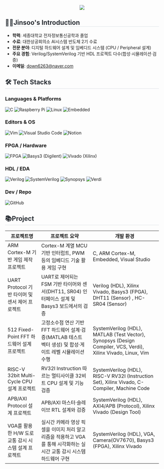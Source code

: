 <div align= "center">
    <img src="https://capsule-render.vercel.app/api?type=waving&color=0:f33f3f,100:f7b182&height=180&text=Jinsoo's%20github&animation=&fontColor=ffffff&fontSize=70" />
    </div>
    <div style="text-align: left;">
        
<div style="text-align: left;"> 
    <h2 style="border-bottom: 1px solid #d8dee4; color: #282d33;"> 🙋‍♂️Jinsoo's Introduction </h2>  
    
- **학력**: 세종대학교 전자정보통신공학과 졸업  
- **수료**: 대한상공회의소 AI시스템 반도체 2기 수료  
- **전문 분야**: 디지털 하드웨어 설계 및 임베디드 시스템 (CPU / Peripheral 설계)  
- **주요 경험**: Verilog/SystemVerilog 기반 HDL 프로젝트 다수(합성·시뮬레이션·검증)
- **이메일**: down6263@naver.com
    </div>
    
<div class="container">
  <h2 style="border-bottom: 1px solid #d8dee4; color: #282d33;">🛠️ Tech Stacks</h2>

  <!-- Languages & Platforms -->
  <div class="tech-section">
    <h3>Languages & Platforms</h3>
    <div class="badges">
      <img alt="C" src="https://img.shields.io/badge/C-A8B9CC?style=for-the-badge&logo=C&logoColor=white" />
      <img alt="Raspberry Pi" src="https://img.shields.io/badge/Raspberry%20Pi-%23C51A4A?style=for-the-badge&logo=raspberry-pi&logoColor=white" />
      <img alt="Linux" src="https://img.shields.io/badge/Linux-FCC624?style=for-the-badge&logo=linux&logoColor=black" />
      <img alt="Embedded" src="https://img.shields.io/badge/Embedded-%23007ACC?style=for-the-badge&logo=arm&logoColor=white" />
    </div>
  </div>

  <!-- Editors & OS -->
  <div class="tech-section">
    <h3>Editors & OS</h3>
    <div class="badges">
      <img alt="Vim" src="https://img.shields.io/badge/Vim-019733?style=for-the-badge&logo=vim&logoColor=white" />
      <img alt="Visual Studio Code" src="https://img.shields.io/badge/VS%20Code-007ACC?style=for-the-badge&logo=visual-studio-code&logoColor=white" />
      <img alt="Notion" src="https://img.shields.io/badge/Notion-000000?style=for-the-badge&logo=notion&logoColor=white" />
    </div>
  </div>

  <!-- FPGA / Hardware -->
  <div class="tech-section">
    <h3>FPGA / Hardware</h3>
    <div class="badges">
      <img alt="FPGA" src="https://img.shields.io/badge/FPGA-6B7280?style=for-the-badge&logo=fpga&logoColor=white" />
      <img alt="Basys3 (Digilent)" src="https://img.shields.io/badge/Basys3-%23000000?style=for-the-badge&logo=digilent&logoColor=white" />
      <img alt="Vivado (Xilinx)" src="https://img.shields.io/badge/Vivado-%23EE2E24?style=for-the-badge&logo=xilinx&logoColor=white" />
    </div>
  </div>

  <!-- HDL / EDA -->
  <div class="tech-section">
    <h3>HDL / EDA</h3>
    <div class="badges">
      <img alt="Verilog" src="https://img.shields.io/badge/Verilog-%23FFB86C?style=for-the-badge&logo=verilog&logoColor=black" />
      <img alt="SystemVerilog" src="https://img.shields.io/badge/SystemVerilog-%23333333?style=for-the-badge&logo=systemverilog&logoColor=white" />
      <img alt="Synopsys" src="https://img.shields.io/badge/Synopsys-0F4B9B?style=for-the-badge&logo=synopsys&logoColor=white" />
      <img alt="Verdi" src="https://img.shields.io/badge/Verdi-5C6BC0?style=for-the-badge&logo=verdi&logoColor=white" />
    </div>
  </div>

  <!-- Dev / Repo -->
  <div class="tech-section">
    <h3>Dev / Repo</h3>
    <div class="badges">
      <img alt="GitHub" src="https://img.shields.io/badge/GitHub-181717?style=for-the-badge&logo=github&logoColor=white" />
    </div>
  </div>
</div>

<div style="text-align: left;"> 
    <h2 style="border-bottom: 1px solid #d8dee4; color: #282d33;"> 📚Project </h2>  

| 프로젝트명 | 프로젝트 요약 | 개발 환경 |
|---|---|---|
| ARM Cortex-M 기반 게임 제작 프로젝트 | Cortex-M 계열 MCU 기반 인터럽트, PWM 등의 임베디드 기술 활용 게임 구현 | C, ARM Cortex-M, Embedded, Visual Studio|
| UART Protocol 기반 타이머 및 센서 제어 프로젝트 | UART로 제어되는 FSM 기반 타이머와 센서(DHT11, SR04) 인터페이스 설계 및 Basys3 보드에서의 검증 | Verilog (HDL), Xilinx Vivado, Basys3 (FPGA), DHT11 (Sensor) , HC-SR04 (Sensor) |
| 512 Fixed-Point FFT 하드웨어 설계 프로젝트 | 고정소수점 연산 기반 FFT 하드웨어 설계·검증(MATLAB 테스트 벡터 생성) 및 합성·게이트 레벨 시뮬레이션 수행 | SystemVerilog (HDL), MATLAB (Test Vector), Synopsys (Design Compiler, VCS, Verdi), Xilinx Vivado, Linux, Vim  |
| RISC-V 32bit Multi-Cycle CPU 설계 프로젝트 | RV32I Instruction 따르는 멀티사이클 32비트 CPU 설계 및 기능 검증 | SystemVerilog (HDL), RISC-V RV32I (Instruction Set), Xilinx Vivado, C-Compiler, Machine Code |
| APB/AXI Protocol 설계 프로젝트 | APB/AXI 마스터·슬레이브 RTL 설계와 검증 | SystemVerilog (HDL), AXI4/APB (Protocol), Xilinx Vivado (Design Tool)|
| VGA를 활용한 H/W 도로 교통 감시 시스템 설계 프로젝트 | 실시간 카메라 영상 픽셀을 이미지 처리 알고리즘을 적용하고 VGA를 통해 시각화하는 실시간 교통 감시 시스템 하드웨어 구현 | SystemVerilog (HDL), VGA, Camera(OV7670), Basys3 (FPGA), Xilinx Vivado |

</div>
